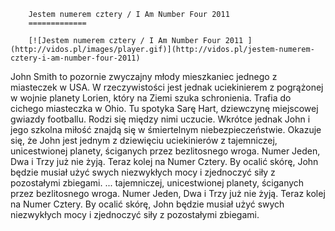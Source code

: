 
        Jestem numerem cztery / I Am Number Four 2011 
        =============
        
        [![Jestem numerem cztery / I Am Number Four 2011 ](http://vidos.pl/images/player.gif)](http://vidos.pl/jestem-numerem-cztery-i-am-number-four-2011)
        
        
 John Smith to pozornie zwyczajny młody mieszkaniec jednego z miasteczek w USA. W rzeczywistości jest jednak uciekinierem z pogrążonej w wojnie planety Lorien, który na Ziemi szuka schronienia. Trafia do cichego miasteczka w Ohio. Tu spotyka Sarę Hart, dziewczynę miejscowej gwiazdy footballu. Rodzi się między nimi uczucie. Wkrótce jednak John i jego szkolna miłość znajdą się w śmiertelnym niebezpieczeństwie. Okazuje się, że John jest jednym z dziewięciu uciekinierów z tajemniczej, unicestwionej planety, ściganych przez bezlitosnego wroga. Numer Jeden, Dwa i Trzy już nie żyją. Teraz kolej na Numer Cztery. By ocalić skórę, John będzie musiał użyć swych niezwykłych mocy i zjednoczyć siły z pozostałymi zbiegami.  ... tajemniczej, unicestwionej planety, ściganych przez bezlitosnego wroga. Numer Jeden, Dwa i Trzy już nie żyją. Teraz kolej na Numer Cztery. By ocalić skórę, John będzie musiał użyć swych niezwykłych mocy i zjednoczyć siły z pozostałymi zbiegami.
    